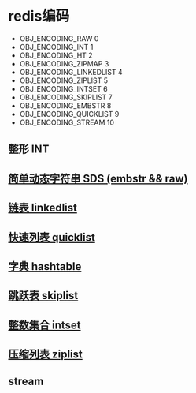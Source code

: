 # redis编码

- OBJ_ENCODING_RAW 0
- OBJ_ENCODING_INT 1
- OBJ_ENCODING_HT 2
- OBJ_ENCODING_ZIPMAP 3
- OBJ_ENCODING_LINKEDLIST 4
- OBJ_ENCODING_ZIPLIST 5
- OBJ_ENCODING_INTSET 6
- OBJ_ENCODING_SKIPLIST 7  
- OBJ_ENCODING_EMBSTR 8
- OBJ_ENCODING_QUICKLIST 9
- OBJ_ENCODING_STREAM 10

## 整形 INT

## [简单动态字符串 SDS (embstr && raw)](redis-encoding-sds.md)

## [链表 linkedlist](redis-encoding-linkedlist.md)

## [快速列表 quicklist](redis-encoding-quicklist.md)

## [字典 hashtable](redis-encoding-hashtable.md)

## [跳跃表 skiplist](redis-encoding-skiplist.md)

## [整数集合 intset](redis-encoding-intset.md)

## [压缩列表 ziplist](redis-encoding-ziplist.md)

## stream
